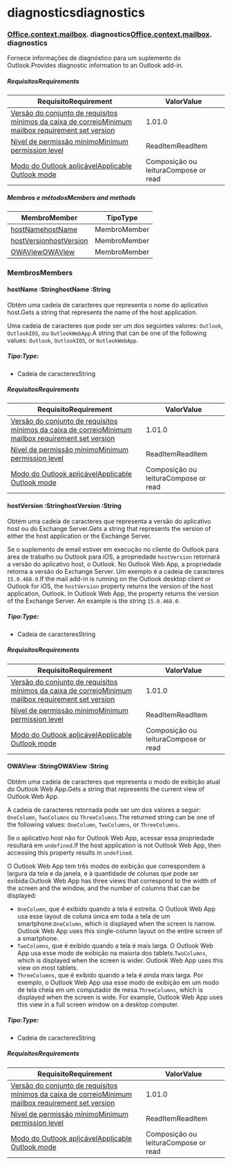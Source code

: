 # <a name="diagnostics"></a><span data-ttu-id="734bc-101">diagnostics</span><span class="sxs-lookup"><span data-stu-id="734bc-101">diagnostics</span></span>

### <span data-ttu-id="734bc-p101">[Office](Office.md)[.context](Office.context.md)[.mailbox](Office.context.mailbox.md). diagnostics</span><span class="sxs-lookup"><span data-stu-id="734bc-p101">[Office](Office.md)[.context](Office.context.md)[.mailbox](Office.context.mailbox.md). diagnostics</span></span>

<span data-ttu-id="734bc-104">Fornece informações de diagnóstico para um suplemento do Outlook.</span><span class="sxs-lookup"><span data-stu-id="734bc-104">Provides diagnostic information to an Outlook add-in.</span></span>

##### <a name="requirements"></a><span data-ttu-id="734bc-105">Requisitos</span><span class="sxs-lookup"><span data-stu-id="734bc-105">Requirements</span></span>

|<span data-ttu-id="734bc-106">Requisito</span><span class="sxs-lookup"><span data-stu-id="734bc-106">Requirement</span></span>| <span data-ttu-id="734bc-107">Valor</span><span class="sxs-lookup"><span data-stu-id="734bc-107">Value</span></span>|
|---|---|
|[<span data-ttu-id="734bc-108">Versão do conjunto de requisitos mínimos da caixa de correio</span><span class="sxs-lookup"><span data-stu-id="734bc-108">Minimum mailbox requirement set version</span></span>](/javascript/office/requirement-sets/outlook-api-requirement-sets)| <span data-ttu-id="734bc-109">1.0</span><span class="sxs-lookup"><span data-stu-id="734bc-109">1.0</span></span>|
|[<span data-ttu-id="734bc-110">Nível de permissão mínimo</span><span class="sxs-lookup"><span data-stu-id="734bc-110">Minimum permission level</span></span>](https://docs.microsoft.com/outlook/add-ins/understanding-outlook-add-in-permissions)| <span data-ttu-id="734bc-111">ReadItem</span><span class="sxs-lookup"><span data-stu-id="734bc-111">ReadItem</span></span>|
|[<span data-ttu-id="734bc-112">Modo do Outlook aplicável</span><span class="sxs-lookup"><span data-stu-id="734bc-112">Applicable Outlook mode</span></span>](https://docs.microsoft.com/outlook/add-ins/#extension-points)| <span data-ttu-id="734bc-113">Composição ou leitura</span><span class="sxs-lookup"><span data-stu-id="734bc-113">Compose or read</span></span>|

##### <a name="members-and-methods"></a><span data-ttu-id="734bc-114">Membros e métodos</span><span class="sxs-lookup"><span data-stu-id="734bc-114">Members and methods</span></span>

| <span data-ttu-id="734bc-115">Membro</span><span class="sxs-lookup"><span data-stu-id="734bc-115">Member</span></span> | <span data-ttu-id="734bc-116">Tipo</span><span class="sxs-lookup"><span data-stu-id="734bc-116">Type</span></span> |
|--------|------|
| [<span data-ttu-id="734bc-117">hostName</span><span class="sxs-lookup"><span data-stu-id="734bc-117">hostName</span></span>](#hostname-string) | <span data-ttu-id="734bc-118">Membro</span><span class="sxs-lookup"><span data-stu-id="734bc-118">Member</span></span> |
| [<span data-ttu-id="734bc-119">hostVersion</span><span class="sxs-lookup"><span data-stu-id="734bc-119">hostVersion</span></span>](#hostversion-string) | <span data-ttu-id="734bc-120">Membro</span><span class="sxs-lookup"><span data-stu-id="734bc-120">Member</span></span> |
| [<span data-ttu-id="734bc-121">OWAView</span><span class="sxs-lookup"><span data-stu-id="734bc-121">OWAView</span></span>](#owaview-string) | <span data-ttu-id="734bc-122">Membro</span><span class="sxs-lookup"><span data-stu-id="734bc-122">Member</span></span> |

### <a name="members"></a><span data-ttu-id="734bc-123">Membros</span><span class="sxs-lookup"><span data-stu-id="734bc-123">Members</span></span>

####  <a name="hostname-string"></a><span data-ttu-id="734bc-124">hostName :String</span><span class="sxs-lookup"><span data-stu-id="734bc-124">hostName :String</span></span>

<span data-ttu-id="734bc-125">Obtém uma cadeia de caracteres que representa o nome do aplicativo host.</span><span class="sxs-lookup"><span data-stu-id="734bc-125">Gets a string that represents the name of the host application.</span></span>

<span data-ttu-id="734bc-126">Uma cadeia de caracteres que pode ser um dos seguintes valores: `Outlook`, `OutlookIOS`, ou `OutlookWebApp`.</span><span class="sxs-lookup"><span data-stu-id="734bc-126">A string that can be one of the following values: `Outlook`, `OutlookIOS`, or `OutlookWebApp`.</span></span>

##### <a name="type"></a><span data-ttu-id="734bc-127">Tipo:</span><span class="sxs-lookup"><span data-stu-id="734bc-127">Type:</span></span>

*   <span data-ttu-id="734bc-128">Cadeia de caracteres</span><span class="sxs-lookup"><span data-stu-id="734bc-128">String</span></span>

##### <a name="requirements"></a><span data-ttu-id="734bc-129">Requisitos</span><span class="sxs-lookup"><span data-stu-id="734bc-129">Requirements</span></span>

|<span data-ttu-id="734bc-130">Requisito</span><span class="sxs-lookup"><span data-stu-id="734bc-130">Requirement</span></span>| <span data-ttu-id="734bc-131">Valor</span><span class="sxs-lookup"><span data-stu-id="734bc-131">Value</span></span>|
|---|---|
|[<span data-ttu-id="734bc-132">Versão do conjunto de requisitos mínimos da caixa de correio</span><span class="sxs-lookup"><span data-stu-id="734bc-132">Minimum mailbox requirement set version</span></span>](/javascript/office/requirement-sets/outlook-api-requirement-sets)| <span data-ttu-id="734bc-133">1.0</span><span class="sxs-lookup"><span data-stu-id="734bc-133">1.0</span></span>|
|[<span data-ttu-id="734bc-134">Nível de permissão mínimo</span><span class="sxs-lookup"><span data-stu-id="734bc-134">Minimum permission level</span></span>](https://docs.microsoft.com/outlook/add-ins/understanding-outlook-add-in-permissions)| <span data-ttu-id="734bc-135">ReadItem</span><span class="sxs-lookup"><span data-stu-id="734bc-135">ReadItem</span></span>|
|[<span data-ttu-id="734bc-136">Modo do Outlook aplicável</span><span class="sxs-lookup"><span data-stu-id="734bc-136">Applicable Outlook mode</span></span>](https://docs.microsoft.com/outlook/add-ins/#extension-points)| <span data-ttu-id="734bc-137">Composição ou leitura</span><span class="sxs-lookup"><span data-stu-id="734bc-137">Compose or read</span></span>|

####  <a name="hostversion-string"></a><span data-ttu-id="734bc-138">hostVersion :String</span><span class="sxs-lookup"><span data-stu-id="734bc-138">hostVersion :String</span></span>

<span data-ttu-id="734bc-139">Obtém uma cadeia de caracteres que representa a versão do aplicativo host ou do Exchange Server.</span><span class="sxs-lookup"><span data-stu-id="734bc-139">Gets a string that represents the version of either the host application or the Exchange Server.</span></span>

<span data-ttu-id="734bc-p102">Se o suplemento de email estiver em execução no cliente do Outlook para área de trabalho ou Outlook para iOS, a propriedade `hostVersion` retornará a versão do aplicativo host, o Outlook. No Outlook Web App, a propriedade retorna a versão do Exchange Server. Um exemplo é a cadeia de caracteres `15.0.468.0`.</span><span class="sxs-lookup"><span data-stu-id="734bc-p102">If the mail add-in is running on the Outlook desktop client or Outlook for iOS, the `hostVersion` property returns the version of the host application, Outlook. In Outlook Web App, the property returns the version of the Exchange Server. An example is the string `15.0.468.0`.</span></span>

##### <a name="type"></a><span data-ttu-id="734bc-143">Tipo:</span><span class="sxs-lookup"><span data-stu-id="734bc-143">Type:</span></span>

*   <span data-ttu-id="734bc-144">Cadeia de caracteres</span><span class="sxs-lookup"><span data-stu-id="734bc-144">String</span></span>

##### <a name="requirements"></a><span data-ttu-id="734bc-145">Requisitos</span><span class="sxs-lookup"><span data-stu-id="734bc-145">Requirements</span></span>

|<span data-ttu-id="734bc-146">Requisito</span><span class="sxs-lookup"><span data-stu-id="734bc-146">Requirement</span></span>| <span data-ttu-id="734bc-147">Valor</span><span class="sxs-lookup"><span data-stu-id="734bc-147">Value</span></span>|
|---|---|
|[<span data-ttu-id="734bc-148">Versão do conjunto de requisitos mínimos da caixa de correio</span><span class="sxs-lookup"><span data-stu-id="734bc-148">Minimum mailbox requirement set version</span></span>](/javascript/office/requirement-sets/outlook-api-requirement-sets)| <span data-ttu-id="734bc-149">1.0</span><span class="sxs-lookup"><span data-stu-id="734bc-149">1.0</span></span>|
|[<span data-ttu-id="734bc-150">Nível de permissão mínimo</span><span class="sxs-lookup"><span data-stu-id="734bc-150">Minimum permission level</span></span>](https://docs.microsoft.com/outlook/add-ins/understanding-outlook-add-in-permissions)| <span data-ttu-id="734bc-151">ReadItem</span><span class="sxs-lookup"><span data-stu-id="734bc-151">ReadItem</span></span>|
|[<span data-ttu-id="734bc-152">Modo do Outlook aplicável</span><span class="sxs-lookup"><span data-stu-id="734bc-152">Applicable Outlook mode</span></span>](https://docs.microsoft.com/outlook/add-ins/#extension-points)| <span data-ttu-id="734bc-153">Composição ou leitura</span><span class="sxs-lookup"><span data-stu-id="734bc-153">Compose or read</span></span>|

####  <a name="owaview-string"></a><span data-ttu-id="734bc-154">OWAView :String</span><span class="sxs-lookup"><span data-stu-id="734bc-154">OWAView :String</span></span>

<span data-ttu-id="734bc-155">Obtém uma cadeia de caracteres que representa o modo de exibição atual do Outlook Web App.</span><span class="sxs-lookup"><span data-stu-id="734bc-155">Gets a string that represents the current view of Outlook Web App.</span></span>

<span data-ttu-id="734bc-156">A cadeia de caracteres retornada pode ser um dos valores a seguir: `OneColumn`, `TwoColumns` ou `ThreeColumns`.</span><span class="sxs-lookup"><span data-stu-id="734bc-156">The returned string can be one of the following values: `OneColumn`, `TwoColumns`, or `ThreeColumns`.</span></span>

<span data-ttu-id="734bc-157">Se o aplicativo host não for Outlook Web App, acessar essa propriedade resultará em `undefined`.</span><span class="sxs-lookup"><span data-stu-id="734bc-157">If the host application is not Outlook Web App, then accessing this property results in `undefined`.</span></span>

<span data-ttu-id="734bc-158">O Outlook Web App tem três modos de exibição que correspondem à largura da tela e da janela, e à quantidade de colunas que pode ser exibida:</span><span class="sxs-lookup"><span data-stu-id="734bc-158">Outlook Web App has three views that correspond to the width of the screen and the window, and the number of columns that can be displayed:</span></span>

*   <span data-ttu-id="734bc-p103">`OneColumn`, que é exibido quando a tela é estreita. O Outlook Web App usa esse layout de coluna única em toda a tela de um smartphone.</span><span class="sxs-lookup"><span data-stu-id="734bc-p103">`OneColumn`, which is displayed when the screen is narrow. Outlook Web App uses this single-column layout on the entire screen of a smartphone.</span></span>
*   <span data-ttu-id="734bc-p104">`TwoColumns`, que é exibido quando a tela é mais larga. O Outlook Web App usa esse modo de exibição na maioria dos tablets.</span><span class="sxs-lookup"><span data-stu-id="734bc-p104">`TwoColumns`, which is displayed when the screen is wider. Outlook Web App uses this view on most tablets.</span></span>
*   <span data-ttu-id="734bc-p105">`ThreeColumns`, que é exibido quando a tela é ainda mais larga. Por exemplo, o Outlook Web App usa esse modo de exibição em um modo de tela cheia em um computador de mesa.</span><span class="sxs-lookup"><span data-stu-id="734bc-p105">`ThreeColumns`, which is displayed when the screen is wide. For example, Outlook Web App uses this view in a full screen window on a desktop computer.</span></span>

##### <a name="type"></a><span data-ttu-id="734bc-165">Tipo:</span><span class="sxs-lookup"><span data-stu-id="734bc-165">Type:</span></span>

*   <span data-ttu-id="734bc-166">Cadeia de caracteres</span><span class="sxs-lookup"><span data-stu-id="734bc-166">String</span></span>

##### <a name="requirements"></a><span data-ttu-id="734bc-167">Requisitos</span><span class="sxs-lookup"><span data-stu-id="734bc-167">Requirements</span></span>

|<span data-ttu-id="734bc-168">Requisito</span><span class="sxs-lookup"><span data-stu-id="734bc-168">Requirement</span></span>| <span data-ttu-id="734bc-169">Valor</span><span class="sxs-lookup"><span data-stu-id="734bc-169">Value</span></span>|
|---|---|
|[<span data-ttu-id="734bc-170">Versão do conjunto de requisitos mínimos da caixa de correio</span><span class="sxs-lookup"><span data-stu-id="734bc-170">Minimum mailbox requirement set version</span></span>](/javascript/office/requirement-sets/outlook-api-requirement-sets)| <span data-ttu-id="734bc-171">1.0</span><span class="sxs-lookup"><span data-stu-id="734bc-171">1.0</span></span>|
|[<span data-ttu-id="734bc-172">Nível de permissão mínimo</span><span class="sxs-lookup"><span data-stu-id="734bc-172">Minimum permission level</span></span>](https://docs.microsoft.com/outlook/add-ins/understanding-outlook-add-in-permissions)| <span data-ttu-id="734bc-173">ReadItem</span><span class="sxs-lookup"><span data-stu-id="734bc-173">ReadItem</span></span>|
|[<span data-ttu-id="734bc-174">Modo do Outlook aplicável</span><span class="sxs-lookup"><span data-stu-id="734bc-174">Applicable Outlook mode</span></span>](https://docs.microsoft.com/outlook/add-ins/#extension-points)| <span data-ttu-id="734bc-175">Composição ou leitura</span><span class="sxs-lookup"><span data-stu-id="734bc-175">Compose or read</span></span>|